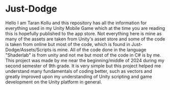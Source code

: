 # Just-Dodge
Hello I am Taran Kollu and this repository has all the information for everything used in my Unity Mobile Game which at the time you are reading this is hopefully published to the app store. Not everything here is mine as many of the assets are taken from Unity's asset store and some of the code is taken from online but most of the code, which is found in Just-Dodge/Assets/Scripts is mine. All of the code done in the language "Shaderlab" is from unity and not me but most of the code in C# is by me. This project was made by me near the beginning/middle of 2024 during my second semester of 9th grade. It is very simple but this project helped me understand many fundamentals of coding better, such as vectors and greatly improved upon my understanding of Unity scripting and game development on the Unity platform in general. 


